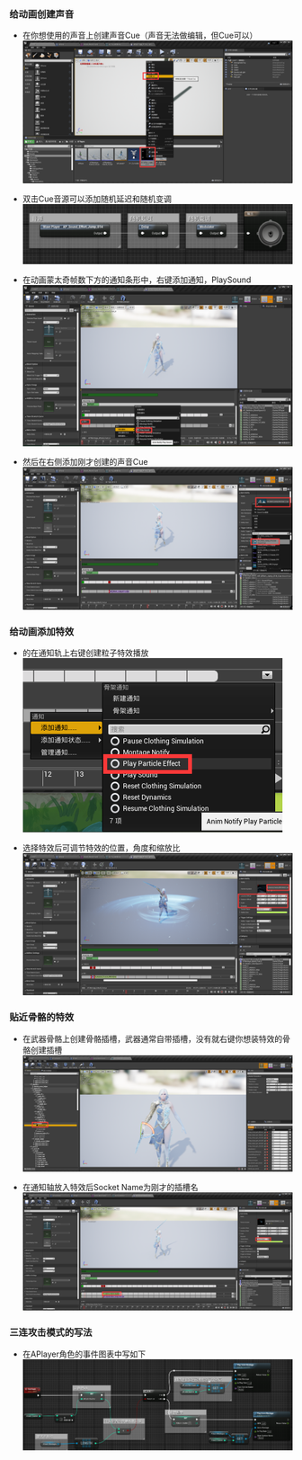 ### 给动画创建声音

* 在你想使用的声音上创建声音Cue（声音无法做编辑，但Cue可以）
![](./img/05.2.png)

* 双击Cue音源可以添加随机延迟和随机变调
![](./img/05.4.png)

* 在动画蒙太奇帧数下方的通知条形中，右键添加通知，PlaySound
![](./img/05.1.png)

* 然后在右侧添加刚才创建的声音Cue
![](./img/05.3.png)

### 给动画添加特效
* 的在通知轨上右键创建粒子特效播放
![](./img/05.5.png)

* 选择特效后可调节特效的位置，角度和缩放比
![](./img/05.6.png)

### 贴近骨骼的特效
* 在武器骨骼上创建骨骼插槽，武器通常自带插槽，没有就右键你想装特效的骨骼创建插槽
![](./img/05.8.png)

* 在通知轴放入特效后Socket Name为刚才的插槽名
![](./img/05.9.png)

### 三连攻击模式的写法
* 在APlayer角色的事件图表中写如下
![](./img/05.7.png)